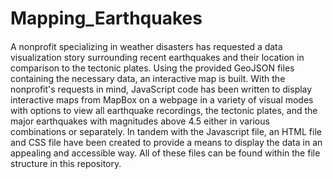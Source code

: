 # Mapping_Earthquakes
####
A nonprofit specializing in weather disasters has requested a data visualization story surrounding recent earthquakes and their location in comparison to the tectonic plates. Using the provided GeoJSON files containing the necessary data, an interactive map is built. With the nonprofit's requests in mind, JavaScript code has been written to display interactive maps from MapBox on a webpage in a variety of visual modes with options to view all earthquake recordings, the tectonic plates, and the major earthquakes with magnitudes above 4.5 either in various combinations or separately. In tandem with the Javascript file, an HTML file and CSS file have been created to provide a means to display the data in an appealing and accessible way. All of these files can be found within the file structure in this repository. 
